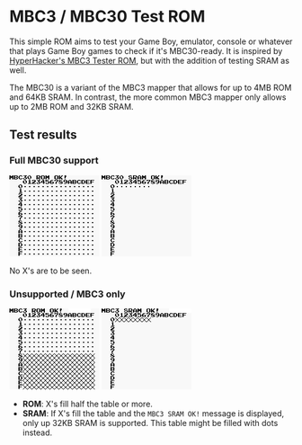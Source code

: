 # MBC3 / MBC30 Test ROM

This simple ROM aims to test your Game Boy, emulator, console or whatever that plays Game Boy games to check if it's MBC30-ready. It is inspired by [HyperHacker's MBC3 Tester ROM](https://github.com/EricKirschenmann/MBC3-Tester-gb), but with the addition of testing SRAM as well.

The MBC30 is a variant of the MBC3 mapper that allows for up to 4MB ROM and 64KB SRAM. In contrast, the more common MBC3 mapper only allows up to 2MB ROM and 32KB SRAM.

## Test results

### Full MBC30 support

![](screenshots/mbc30_rom.png)
![](screenshots/mbc30_sram.png)

No X's are to be seen.

### Unsupported / MBC3 only

![](screenshots/mbc3_rom.png)
![](screenshots/mbc3_sram.png)

* **ROM**: X's fill half the table or more.
* **SRAM**: If X's fill the table and the `MBC3 SRAM OK!` message is displayed, only up 32KB SRAM is supported. This table might be filled with dots instead.
